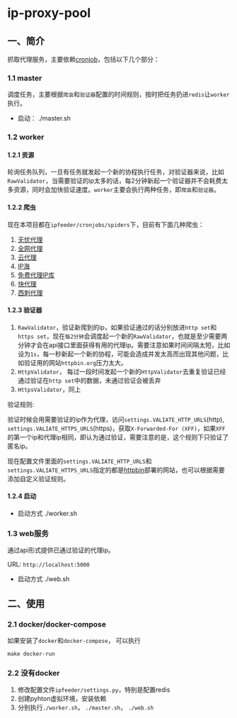 # ip-proxy-pool

## 一、简介

抓取代理服务，主要依赖[cronjob](https://github.com/havefun-plus/cronjob)，包括以下几个部分：

### 1.1 master

调度任务，主要根据`爬虫`和`验证器`配置的时间规则，按时把任务扔进`redis`让`worker`执行。

* 启动： ./master.sh

### 1.2 worker

#### 1.2.1 资源

轮询任务队列，一旦有任务就发起一个新的协程执行任务，对验证器来说，比如`RawValidator`，当需要验证的ip太多的话，每2分钟新起一个验证器并不会耗费太多资源，同时会加快验证速度。`worker`主要会执行两种任务，即`爬虫`和`验证器`。

#### 1.2.2 爬虫

现在本项目都在`ipfeeder/cronjobs/spiders`下，目前有下面几种爬虫：

1. [无忧代理](http://www.data5u.com/)
2. [全网代理](http://www.goubanjia.com/)
3. [云代理](http://www.ip3366.net/)
4. [IP海](http://www.iphai.com/)
5. [免费代理IP库](http://ip.jiangxianli.com/)
6. [快代理](https://www.kuaidaili.com/)
7. [西刺代理](https://www.xicidaili.com/)

#### 1.2.3 验证器

1. `RawValidator`，验证新爬到的ip，如果验证通过的话分别放进`http set`和`https set`，现在`每2分钟`会调度起一个新的`RawValidator`，也就是至少需要两分钟才会在api接口里面获得有用的代理ip。需要注意如果时间间隔太短，比如设为`1s`，每一秒新起一个新的协程，可能会造成并发太高而出现其他问题，比如验证用的网站`httpbin.org`压力太大。
2. `HttpValidator`， 每过一段时间发起一个新的`HttpValidator`去重复验证已经通过验证在`http set`中的数据，未通过验证会被丢弃
3. `HttpsValidator`，同上

验证规则:

验证时候会用需要验证的ip作为代理，访问`settings.VALIATE_HTTP_URLS`(http), `settings.VALIATE_HTTPS_URLS`(https)，获取`X-Forwarded-For (XFF)`，如果`XFF`的第一个ip和代理ip相同，即认为通过验证，需要注意的是，这个规则下只验证了匿名ip。

现在配置文件里面的`settings.VALIATE_HTTP_URLS`和`settings.VALIATE_HTTPS_URLS`指定的都是[httpbin](https://github.com/postmanlabs/httpbin)部署的网站，也可以根据需要添加自定义验证规则。

#### 1.2.4 启动

* 启动方式 ./worker.sh

### 1.3 web服务

通过api形式提供已通过验证的代理ip。

URL: `http://localhost:5000`

* 启动方式 ./web.sh

## 二、使用

### 2.1 docker/docker-compose

如果安装了`docker`和`docker-compose`， 可以执行

```
make docker-run
```

### 2.2 没有docker

1. 修改配置文件`ipfeeder/settings.py`，特别是配置redis
2. 创建pyhton虚拟环境，安装依赖
3. 分别执行`./worker.sh`， `./master.sh`， `./web.sh`
